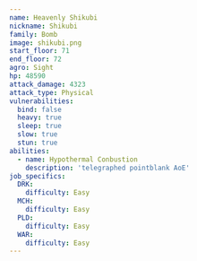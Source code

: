 ```yaml
---
name: Heavenly Shikubi
nickname: Shikubi
family: Bomb
image: shikubi.png
start_floor: 71
end_floor: 72
agro: Sight
hp: 48590
attack_damage: 4323
attack_type: Physical
vulnerabilities:
  bind: false
  heavy: true
  sleep: true
  slow: true
  stun: true
abilities:
  - name: Hypothermal Conbustion
    description: 'telegraphed pointblank AoE'
job_specifics:
  DRK:
    difficulty: Easy
  MCH:
    difficulty: Easy
  PLD:
    difficulty: Easy
  WAR:
    difficulty: Easy
---
```

